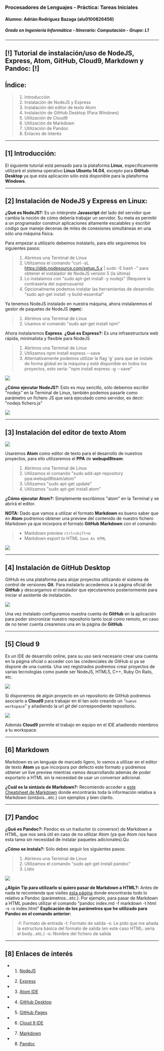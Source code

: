 ### Procesadores de Lenguajes - Práctica: Tareas Iniciales
#### Alumno: Adrián Rodríguez Bazaga (alu0100826456)
##### Grado en Ingeniería Informática - Itinerario: Computación - Grupo: L1

___

[!] Tutorial de instalación/uso de NodeJS, Express, Atom, GitHub, Cloud9, Markdown y Pandoc: [!]
--------------------------------------------------------------------------------

Índice:
----------

> 1. Introducción
> 2. Instalación de NodeJS y Express
> 3. Instalación del editor de texto Atom
> 4. Instalación de GitHub Desktop (Para Windows)
> 5. Utilización de Cloud9
> 6. Utilización de Markdown
> 7. Utilización de Pandoc
> 8. Enlaces de interés

___

## [1] Introducción:

El siguiente tutorial está pensado para la plataforma **Linux**, especificamente utilizaré el sistema operativo **Linux Ubuntu 14.04**, excepto para **GitHub Desktop** ya que esta aplicación sólo está disponible para la plataforma **Windows**.

___

## [2] Instalación de NodeJS y Express en Linux:

**¿Qué es NodeJS?:** Es un intérprete **Javascript** del lado del servidor que cambia la noción de cómo debería trabajar un servidor. Su meta es permitir a un programador construir aplicaciones altamente escalables y escribir código que maneje decenas de miles de conexiones simultáneas en una sólo una máquina física.

Para empezar a utilizarlo debemos instalarlo, para ello seguiremos los siguientes pasos:

> 1) Abrimos una Terminal de Linux
> 2) Utilizamos el comando "curl -sL https://deb.nodesource.com/setup_5.x | sudo -E bash -" para obtener el instalador de NodeJS versión 5 (la última)
> 3) Lo instalamos con "sudo apt-get install -y nodejs" (Requiere la contraseña del superusuario)
> 4) Opcionalmente podemos instalar las herramientas de desarrollo: "sudo apt-get install -y build-essential"

Ya tenemos NodeJS instalado en nuestra máquina, ahora instalaremos el gestor de paquetes de NodeJS (**npm**):

> 1) Abrimos una Terminal de Linux
> 2) Usamos el comando "sudo apt-get install npm"

Ahora instalaremos **Express**.
**¿Qué es Express?:** Es una infraestructura web rápida, minimalista y flexible para NodeJS

> 1) Abrimos una Terminal de Linux
> 2) Utilizamos npm install express --save
> 3) Alternativamente podemos utilizar la flag 'g' para que se instale de forma global en la máquina y esté disponible en todos los proyectos, esto sería: "npm install express -g --save"

![](images/1.png)

**¿Cómo ejecutar NodeJS?:** Esto es muy sencillo, sólo debemos escribir "nodejs" en la Terminal de Linux, también podemos pasarle como parámetro un fichero JS que será ejecutado como servidor, es decir: "nodejs fichero.js"

![](images/2.png)

___

## [3] Instalación del editor de texto Atom

![](images/atom1.png)

Usaremos **Atom** como editor de texto para el desarrollo de nuestros proyectos, para ello utilizaremos el **PPA** de **webupd8team**:

> 1) Abrimos una Terminal de Linux
> 2) Utilizamos el comando "sudo add-apt-repository ppa:webupd8team/atom"
> 3) Utilizamos "sudo apt-get update"
> 4) Utilizamos "sudo apt-get install atom"

**¿Cómo ejecutar Atom?:** Simplemente escribimos "atom" en la Terminal y se abrirá el editor.

**NOTA:** Dado que vamos a utilizar el formato **Markdown** es bueno saber que en **Atom** podremos obtener una preview del contenido de nuestro fichero Markdown ya que incorpora el formato **GitHub Markdown** con el comando:

> * Markdown preview `ctrl+shift+m`
> * Markdown export to HTML `Save As HTML`

![](images/3.png)

___

## [4] Instalación de GitHub Desktop

GitHub es una plataforma para alojar proyectos utilizando el sistema de control de versiones **Git**. Para instalarlo accedemos a la página oficial de **GitHub** y descargamos el instalador que ejecutaremos posteriormente para iniciar el asistente de instalación.

![](images/git.png)

Una vez instalado configuramos nuestra cuenta de **GitHub** en la aplicación para poder sincronizar nuestro repositorio tanto local como remoto, en caso de no tener cuenta crearemos una en la página de **GitHub**.

___

## [5] Cloud 9

Es un IDE de desarrollo online, para su uso será necesario crear una cuenta en la página oficial o acceder con las credenciales de GitHub si ya se dispone de una cuenta. Una vez registrados podremos crear proyectos de varias tecnologías como puede ser NodeJS, HTML5, C++, Ruby On Rails, etc.

![](images/cloud.png)

Si disponemos de algún proyecto en un repositorio de GitHub podremos asociarlo a **Cloud9** para trabajar en él tan solo creando un “`nuevo workspace`” y añadiendo la url *git* del correspondiente repositorio.

![](images/cloud2.png)

Además **Cloud9** permite el trabajo en equipo en el IDE añadiendo miembros a tu workspace.

___

## [6] Markdown

Markdown es un lenguaje de marcado ligero, lo vamos a utilizar en el editor de texto **Atom** ya que incorpora por defecto este formato y podremos obtener un live preview mientras vamos desarrollando además de poder exportarlo a HTML sin la necesidad de usar un conversor adicional.

**¿Cuál es la sintáxis de Markdown?:** Recomiendo acceder a [este Cheatsheet de Markdown](http://assemble.io/docs/Cheatsheet-Markdown.html) donde encontrarás toda la información relativa a Markdown (sintáxis...etc.) con ejemplos y bien clarito.

___

## [7] Pandoc

**¿Qué es Pandoc?:** Pandoc es un traductor (o conversor) de Markdown a HTML, que nos será útil en caso de no utilizar Atom (ya que Atom nos hace esta tarea sin necesidad de instalar paquetes adicionales).Qu

**¿Cómo se instala?:** Sólo debes seguir los siguientes pasos:
> 1. Abrimos una Terminal de Linux
> 2. Utilizamos el comando "sudo apt-get install pandoc"
> 3. Listo

![](images/4.png)

**¿Algún Tip para utilizarlo si quiero pasar de Markdown a HTML?:** Antes de nada te recomienda que visites [esta página](http://pandoc.org/README.html) donde encontrarás todo lo relativo a Pandoc (parámetros...etc.). Por ejemplo, para pasar de Markdown a HTML puedes utilizar el comando "pandoc index.md -f markdown -t html -s -o index.html"
**Explicación de los parámetros que he utilizado para Pandoc en el comando anterior:**
> -f: Formato de entrada
> -t: Formato de salida
> -s: Le pido que me añada la estructura básica del formato de salida (en este caso HTML: sería el body...etc.)
> -o: Nombre del fichero de salida

___

## [8] Enlaces de interés

* 1. [NodeJS](https://nodejs.org)
* 2. [Express](http://expressjs.com)
* 3. [Atom IDE](https://atom.io)
* 4. [GitHub Desktop](https://desktop.github.com)
* 5. [GitHub Pages](https://pages.github.com/)
* 6. [Cloud 9 IDE](https://c9.io)
* 7. [Markdown](http://daringfireball.net/projects/markdown/)
* 8. [Pandoc](http://pandoc.org/README.html)
